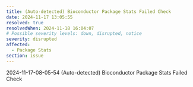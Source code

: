 ```yaml
---
title: (Auto-detected) Bioconductor Package Stats Failed Check
date: 2024-11-17 13:05:55
resolved: true
resolvedWhen: 2024-11-18 16:04:07
# Possible severity levels: down, disrupted, notice
severity: disrupted
affected:
  - Package Stats
section: issue
---
```


2024-11-17-08-05-54 (Auto-detected) Bioconductor Package Stats Failed Check

